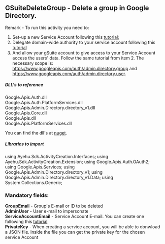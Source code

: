 ## GSuiteDeleteGroup - Delete a group in Google Directory.

Remark - To run this activity you need to:  
1. Set-up a new Service Account following this [tutorial](https://docs.bmc.com/docs/PATROL4GoogleCloudPlatform/10/creating-a-service-account-key-in-the-google-cloud-platform-project-799095477.html);  
2. Delegate domain-wide authority to your service account following this [tutorial](https://developers.google.com/admin-sdk/directory/v1/guides/delegation)
3. And allow your gSuite account to give access to your Service Account access the users' data. Follow the same tutorial from item 2. The necessary scope is: https://www.googleapis.com/auth/admin.directory.group and https://www.googleapis.com/auth/admin.directory.user.  

##### DLL's to reference
Google.Apis.Auth.dll  
Google.Apis.Auth.PlatformServices.dll  
Google.Apis.Admin.Directory.directory_v1.dll  
Google.Apis.Core.dll  
Google.Apis.dll  
Google.Apis.PlatformServices.dll  

You can find the dll's at [nuget](https://www.nuget.org/packages/Google.Apis.Admin.Directory.directory_v1).  

##### Libraries to import
using Ayehu.Sdk.ActivityCreation.Interfaces;
using Ayehu.Sdk.ActivityCreation.Extension;
using Google.Apis.Auth.OAuth2;
using Google.Apis.Services;
using Google.Apis.Admin.Directory.directory_v1;
using Google.Apis.Admin.Directory.directory_v1.Data;
using System.Collections.Generic;

### Mandatory fields:

**GroupEmail**			- Group's E-mail or ID to be deleted  
**AdminUser**			- User e-mail to impersonate  
**ServiceAccountEmail**	- Service Account E-mail. You can create one following this [tutorial](https://docs.bmc.com/docs/PATROL4GoogleCloudPlatform/10/creating-a-service-account-key-in-the-google-cloud-platform-project-799095477.html)  
**PrivateKey**			- When creating a service account, you will be able to donwload a JSON file. Inside the file you can get the private key for the chosen service Account  